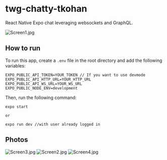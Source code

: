 # twg-chatty-tkohan

React Native Expo chat leveraging websockets and GraphQL.

![Screen1.jpg](images/Screen1.png)

## How to run

To run this app, create a `.env` file in the root directory and add the following variables:

```
EXPO_PUBLIC_API_TOKEN=YOUR_TOKEN // If you want to use devmode
EXPO_PUBLIC_API_HTTP_URL=YOUR_HTTP_URL
EXPO_PUBLIC_API_WS_URL=YOUR_WS_URL
EXPO_PUBLIC_NODE_ENV=development
```

Then, run the following command:

```terminal
expo start

or

expo run dev //with user already logged in
```

## Photos

![Screen3.jpg](images/Screen3.png)
![Screen2.jpg](images/Screen2.png)
![Screen4.jpg](images/Screen4.png)
